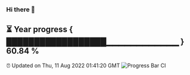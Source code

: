 ### Hi there 👋
⏳ Year progress { ██████████████████▁▁▁▁▁▁▁▁▁▁▁▁ } 60.84 %
---
⏰ Updated on Thu, 11 Aug 2022 01:41:20 GMT
![Progress Bar CI](https://github.com/liununu/liununu/workflows/Progress%20Bar%20CI/badge.svg)
